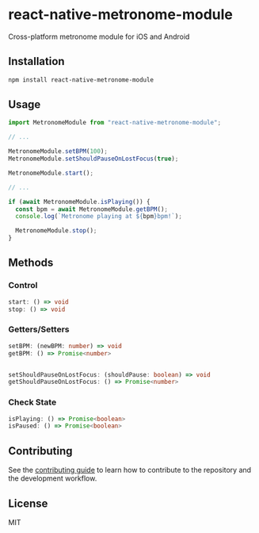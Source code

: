 # react-native-metronome-module

Cross-platform metronome module for iOS and Android

## Installation

```sh
npm install react-native-metronome-module
```

## Usage

```js
import MetronomeModule from "react-native-metronome-module";

// ...

MetronomeModule.setBPM(100);
MetronomeModule.setShouldPauseOnLostFocus(true);

MetronomeModule.start();

// ...

if (await MetronomeModule.isPlaying()) {
  const bpm = await MetronomeModule.getBPM();
  console.log(`Metronome playing at ${bpm}bpm!`);

  MetronomeModule.stop();
}

```

## Methods

### Control
```ts
start: () => void
stop: () => void
```

### Getters/Setters
```ts
setBPM: (newBPM: number) => void
getBPM: () => Promise<number>


setShouldPauseOnLostFocus: (shouldPause: boolean) => void
getShouldPauseOnLostFocus: () => Promise<number>
```

### Check State
```ts
isPlaying: () => Promise<boolean>
isPaused: () => Promise<boolean>
```

## Contributing

See the [contributing guide](CONTRIBUTING.md) to learn how to contribute to the repository and the development workflow.

## License

MIT
